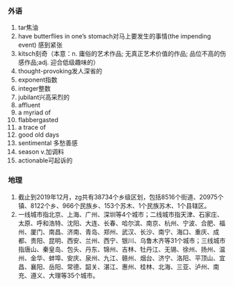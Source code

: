 ### 外语

1. tar焦油
2. have butterflies in one’s stomach对马上要发生的事情(the impending event) 感到紧张 
3. kitsch刻奇（本意：n.	庸俗的艺术作品; 无真正艺术价值的作品; 品位不高的伤感作品;adj.	迎合低级趣味的）
4. thought-provoking发人深省的
5. exponent指数
6. integer整数
7. jubilant兴高采烈的
8. affluent
9. a myriad of
10. flabbergasted
11. a trace of
12. good old days 
13. sentimental 多愁善感
14. season v.加调料
15. actionable可起诉的

### 地理

1. 截止到2019年12月，zg共有38734个乡级区划，包括8516个街道、20975个镇、8122个乡、966个民族乡、153个苏木、1个民族苏木、1个县辖区。
2. 一线城市指北京、上海、广州、深圳等4个城市；二线城市指天津、石家庄、太原、呼和浩特、沈阳、大连、长春、哈尔滨、南京、杭州、宁波、合肥、福州、厦门、南昌、济南、青岛、郑州、武汉、长沙、南宁、海口、重庆、成都、贵阳、昆明、西安、兰州、西宁、银川、乌鲁木齐等31个城市；三线城市指唐山、秦皇岛、包头、丹东、锦州、吉林、牡丹江、无锡、徐州、扬州、温州、金华、蚌埠、安庆、泉州、九江、赣州、烟台、济宁、洛阳、平顶山、宜昌、襄阳、岳阳、常德、韶关、湛江、惠州、桂林、北海、三亚、泸州、南充、遵义、大理等35个城市。
